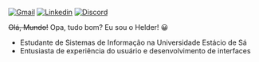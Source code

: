 [![Gmail](https://img.shields.io/badge/-Gmail-c14438?style=for-the-badge&logo=Gmail&logoColor=white)](mailto:helderlucasmf3@gmail.com)
[![Linkedin](https://img.shields.io/badge/-LinkedIn-blue?style=for-the-badge&logo=Linkedin&logoColor=white)](https://www.linkedin.com/in/helderlucasmf3/)
[![Discord](https://img.shields.io/discord/961156075275583498?label=Discord&logo=Discord&style=for-the-badge)](https://discord.gg/5fZSYKHN72)

~~Olá, Mundo!~~ Opa, tudo bom? Eu sou o Helder! :grinning:
- Estudante de Sistemas de Informação na Universidade Estácio de Sá
- Entusiasta de experiência do usuário e desenvolvimento de interfaces
